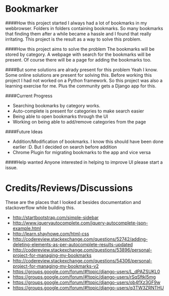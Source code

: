 Bookmarker
==========
####How this project started
I always had a lot of bookmarks in my webbrowser. Folders in folders containing bookmarks. So many bookmarks that finding them after a while became a hassle and I found that really irritating. This project is the result as a way to solve this problem.

####How this project aims to solve the problem
The bookmarks will be stored by category. A webpage with search for the bookmarks will be present. Of course there will be a page for adding the bookmarks too. 

####But some solutions are alrady present for this problem
Yeah I know. Some online solutions are present for solving this. Before working this project I had not worked on a Python framework. So this project was also a learning exercise for me. Plus the community gets a Django app for this.

####Current Progress
- Searching bookmarks by category works. 
- Auto-complete is present for categories to make search easier
- Being able to open bookmarks through the UI
- Working on being able to add/remove categories from the page

####Future Ideas
- Addition/Modification of bookmarks. I know this should have been done earlier :D. But I decided on search before addition
- Chrome Plugin for migrating bookmarks to the app and vice versa

####Help wanted
Anyone interested in helping to improve UI please start a issue.

Credits/Reviews/Discussions
===========================
These are the places that I looked at besides documentation and stackoverflow while building this. 
- http://startbootstrap.com/simple-sidebar
- http://www.jqueryautocomplete.com/jquery-autocomplete-json-example.html
- http://learn.shayhowe.com/html-css
- http://codereview.stackexchange.com/questions/52742/adding-deleting-elements-as-per-autocomplete-results-updated
- http://codereview.stackexchange.com/questions/53896/personal-project-for-managing-my-bookmarks
- http://codereview.stackexchange.com/questions/54306/personal-project-for-managing-my-bookmarks-v2
- https://groups.google.com/forum/#!topic/django-users/L_dPAZSUKL0
- https://groups.google.com/forum/#!topic/django-users/rSqSftkl5mg
- https://groups.google.com/forum/#!topic/django-users/ob4fXz3GF9w
- https://groups.google.com/forum/#!topic/django-users/q3TW3ZRNTHU